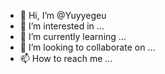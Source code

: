 - 👋 Hi, I’m @Yuyyegeu
- 👀 I’m interested in ...
- 🌱 I’m currently learning ...
- 💞️ I’m looking to collaborate on ...
- 📫 How to reach me ...

<!---
Yuyyegeu/Yuyyegeu is a ✨ special ✨ repository because its `README.md` (this file) appears on your GitHub profile.
You can click the Preview link to take a look at your changes.
--->

